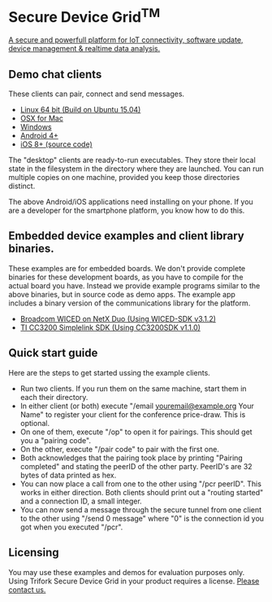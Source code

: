 # Secure Device Grid<sup>TM</sup>

[A secure and powerfull platform for IoT connectivity, software update, device management & realtime data analysis.](http://securedevicegrid.com)

## Demo chat clients

These clients can pair, connect and send messages.

*   [Linux 64 bit (Build on Ubuntu 15.04)](./binaries/sandbox/ubuntu/sandbox-demo)
*   [OSX for Mac](./binaries/sandbox/macosx/Sandbox-demo)
*   [Windows](./binaries/sandbox/windows/win32-sandbox.zip)
*   [Android 4+](./binaries/sandbox/android/sandbox-demo.apk)
*   [iOS 8+ (source code)](./binaries/release_ios.zip)

The "desktop" clients are ready-to-run executables. They store their
local state in the filesystem in the directory where they are
launched. You can run multiple copies on one machine, provided you
keep those directories distinct.

The above Android/iOS applications need installing on your phone. If
you are a developer for the smartphone platform, you know how to do
this.

## Embedded device examples and client library binaries.

These examples are for embedded boards. We don't provide complete
binaries for these development boards, as you have to compile for the
actual board you have. Instead we provide example programs
similar to the above binaries, but in source code as demo apps. The
example app includes a binary version of the communications library
for the platform.

*   [Broadcom WICED on NetX Duo (Using WICED-SDK v3.1.2)](./binaries/release_wiced.zip)
*   [TI CC3200 Simplelink SDK (Using CC3200SDK v1.1.0)](./binaries/release_cc3200.zip)

## Quick start guide

Here are the steps to get started ussing the example clients.

*   Run two clients. If you run them on the same machine, start them in each their directory.
*   In either client (or both) execute "/email youremail@example.org Your Name" to register your client for the conference price-draw. This is optional.
*   On one of them, execute "/op" to open it for pairings. This should get you a "pairing code".
*   On the other, execute "/pair code" to pair with the first one.
*   Both acknowledges that the pairing took place by printing "Pairing completed" and stating the peerID of the other party. PeerID's are 32 bytes of data printed as hex.
*   You can now place a call from one to the other using "/pcr peerID". This works in either direction. Both clients should print out a "routing started" and a connection ID, a small integer.
*   You can now send a message through the secure tunnel from one client to the other using "/send 0 message" where "0" is the connection id you got when you executed "/pcr".

## Licensing

You may use these examples and demos for evaluation purposes only.
Using Trifork Secure Device Grid in your product requires a
license. [Please contact us.](http://trifork.com)
